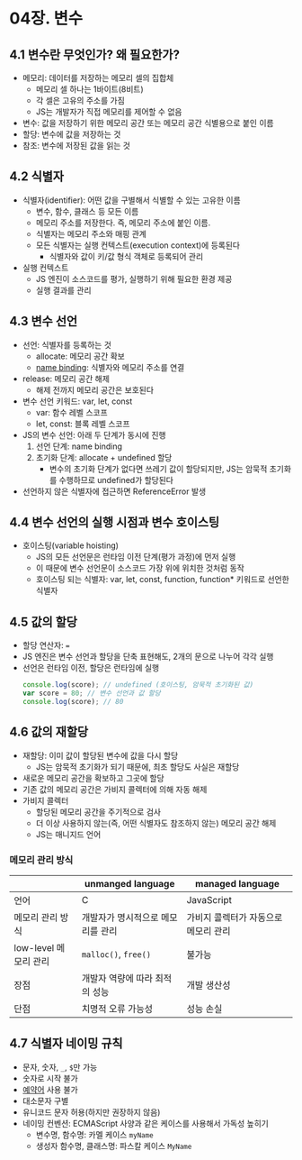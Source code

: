 # 04장. 변수

## 4.1 변수란 무엇인가? 왜 필요한가?

- 메모리: 데이터를 저장하는 메모리 셀의 집합체
  - 메모리 셀 하나는 1바이트(8비트)
  - 각 셀은 고유의 주소를 가짐
  - JS는 개발자가 직접 메모리를 제어할 수 없음
- 변수: 값을 저장하기 위한 메모리 공간 또는 메모리 공간 식별용으로 붙인 이름
- 할당: 변수에 값을 저장하는 것
- 참조: 변수에 저장된 값을 읽는 것

## 4.2 식별자

- 식별자(identifier): 어떤 값을 구별해서 식별할 수 있는 고유한 이름
  - 변수, 함수, 클래스 등 모든 이름
  - 메모리 주소를 저장한다. 즉, 메모리 주소에 붙인 이름.
  - 식별자는 메모리 주소와 매핑 관계
  - 모든 식별자는 실행 컨텍스트(execution context)에 등록된다
    - 식별자와 값이 키/값 형식 객체로 등록되어 관리
- 실행 컨텍스트
  - JS 엔진이 소스코드를 평가, 실행하기 위해 필요한 환경 제공
  - 실행 결과를 관리

## 4.3 변수 선언

- 선언: 식별자를 등록하는 것
  - allocate: 메모리 공간 확보
  - [name binding](https://ko.wikipedia.org/wiki/%EB%84%A4%EC%9E%84_%EB%B0%94%EC%9D%B8%EB%94%A9): 식별자와 메모리 주소를 연결
- release: 메모리 공간 해제
  - 해제 전까지 메모리 공간은 보호된다
- 변수 선언 키워드: var, let, const
  - var: 함수 레벨 스코프
  - let, const: 블록 레벨 스코프
- JS의 변수 선언: 아래 두 단계가 동시에 진행
  1.  선언 단계: name binding
  2.  초기화 단계: allocate + undefined 할당
      - 변수의 초기화 단계가 없다면 쓰레기 값이 할당되지만, JS는 암묵적 초기화를 수행하므로 undefined가 할당된다
- 선언하지 않은 식별자에 접근하면 ReferenceError 발생

## 4.4 변수 선언의 실행 시점과 변수 호이스팅

- 호이스팅(variable hoisting)
  - JS의 모든 선언문은 런타임 이전 단계(평가 과정)에 먼저 실행
  - 이 때문에 변수 선언문이 소스코드 가장 위에 위치한 것처럼 동작
  - 호이스팅 되는 식별자: var, let, const, function, function\* 키워드로 선언한 식별자

## 4.5 값의 할당

- 할당 연산자: `=`
- JS 엔진은 변수 선언과 할당을 단축 표현해도, 2개의 문으로 나누어 각각 실행
- 선언은 런타임 이전, 할당은 런타임에 실행
  ```js
  console.log(score); // undefined (호이스팅, 암묵적 초기화된 값)
  var score = 80; // 변수 선언과 값 할당
  console.log(score); // 80
  ```

## 4.6 값의 재할당

- 재할당: 이미 값이 할당된 변수에 값을 다시 할당
  - JS는 암묵적 초기화가 되기 때문에, 최초 할당도 사실은 재할당
- 새로운 메모리 공간을 확보하고 그곳에 할당
- 기존 값의 메모리 공간은 가비지 콜렉터에 의해 자동 해제
- 가비지 콜렉터
  - 할당된 메모리 공간을 주기적으로 검사
  - 더 이상 사용하지 않는(즉, 어떤 식별자도 참조하지 않는) 메모리 공간 해제
  - JS는 매니지드 언어

### 메모리 관리 방식

|                       | unmanged language                 | managed language                     |
| --------------------- | --------------------------------- | ------------------------------------ |
| 언어                  | C                                 | JavaScript                           |
| 메모리 관리 방식      | 개발자가 명시적으로 메모리를 관리 | 가비지 콜렉터가 자동으로 메모리 관리 |
| low-level 메모리 관리 | `malloc()`, `free()`              | 불가능                               |
| 장점                  | 개발자 역량에 따라 최적의 성능    | 개발 생산성                          |
| 단점                  | 치명적 오류 가능성                | 성능 손실                            |

## 4.7 식별자 네이밍 규칙

- 문자, 숫자, `_`, `$`만 가능
- 숫자로 시작 불가
- [예약어](https://developer.mozilla.org/en-US/docs/Web/JavaScript/Reference/Lexical_grammar#keywords) 사용 불가
- 대소문자 구별
- 유니코드 문자 허용(하지만 권장하지 않음)
- 네이밍 컨벤션: ECMAScript 사양과 같은 케이스를 사용해서 가독성 높히기
  - 변수명, 함수명: 카멜 케이스 `myName`
  - 생성자 함수명, 클래스명: 파스칼 케이스 `MyName`
